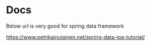 # Docs

Below url is very good for spring data framework

https://www.petrikainulainen.net/spring-data-jpa-tutorial/
